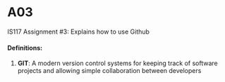 # A03
IS117 Assignment #3: Explains how to use Github

#### Definitions:

1. **GIT**:
    A modern version control systems for keeping track of software projects and allowing simple collaboration between developers

